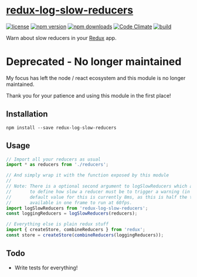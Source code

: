 [redux-log-slow-reducers][]
===========================

[![license](https://img.shields.io/npm/l/redux-log-slow-reducers.svg?style=flat-square)](https://www.npmjs.com/package/redux-log-slow-reducers)
[![npm version](https://img.shields.io/npm/v/redux-log-slow-reducers.svg?style=flat-square)](https://www.npmjs.com/package/redux-log-slow-reducers)
[![npm downloads](https://img.shields.io/npm/dm/redux-log-slow-reducers.svg?style=flat-square)](https://www.npmjs.com/package/redux-log-slow-reducers)
[![Code Climate](https://codeclimate.com/github/michaelcontento/redux-log-slow-reducers/badges/gpa.svg)](https://codeclimate.com/github/michaelcontento/redux-log-slow-reducers)
[![build](https://travis-ci.org/michaelcontento/redux-log-slow-reducers.svg)](https://travis-ci.org/michaelcontento/redux-log-slow-reducers)

Warn about slow reducers in your [Redux][] app.

# Deprecated - No longer maintained

My focus has left the node / react ecosystem and this module is no
longer maintained.

Thank you for your patience and using this module in the first place!

## Installation

    npm install --save redux-log-slow-reducers

## Usage

```js
// Import all your reducers as usual
import * as reducers from './reducers';

// And simply wrap it with the function exposed by this module
//
// Note: There is a optional second argument to logSlowReducers which allows you
//       to define how slow a reducer must be to trigger a warning (in ms). The
//       default value for this is currently 8ms, as this is half the time
//       available in one frame to run at 60fps.
import logSlowReducers from 'redux-log-slow-reducers';
const loggingReducers = logSlowReducers(reducers);

// Everything else is plain redux stuff
import { createStore, combineReducers } from 'redux';
const store = createStore(combineReducers(loggingReducers));
```

## Todo

- Write tests for everything!

  [Redux]: https://github.com/gaearon/redux
  [redux-log-slow-reducers]: https://github.com/michaelcontento/redux-log-slow-reducers
  [react-native]: https://facebook.github.io/react-native/
  [NetInfo]: https://facebook.github.io/react-native/docs/netinfo.html#content

